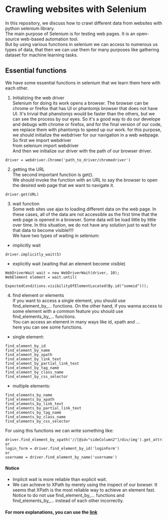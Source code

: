 # Crawling websites with Selenium
In this repository, we discuss how to crawl different data from websites with python selenium library.<br/>
The main purpose of Selenium is for testing web pages. It is an open-source web-based automation tool.<br/>
But by using various functions in selenium we can access to numerous us types of data, that then we can use them for many purposes like gathering dataset for machine learning tasks.</br>

## Essential functions
We have some essential functions in selenium that we learn them here with each other.

1) Initializing the web driver<br/>
Selenium for doing its work opens a browser. The browser can be chrome or firefox that has UI or phantomjs browser that does not have UI. It's trivial that phanstomjs would be faster than the others, but we can see the process by our eyes. So it's a good way to do our develope and debugs with chrome or firefox, and for the final version of our code, we replace them with phantomjs to speed up our work.
for this purpose, we should initialize the webdriver for our navigation in a web webpage. So first we import webdriver<br>
from selenium import webdriver<br>
And then we initialize our driver with the path of our browser driver.<br>
```
driver = webdriver.Chrome('path_to_driver/chromedriver')
```

2) getting the URL<br/>
The second important function is get().<br/>
We should invoke the function with an URL to say the browser to open the desired web page that we want to navigate it.<br/>
```
driver.get(URL)
```

3) wait function<br/>
Some web sites use ajax to loading different data on the web page. In these cases, all of the data are not accessible as the first time that the web page is opened in a browser. Some data will be load little by little over time. In this situation, we do not have any solution just to wait for that data to become visible!!!!<br/>
We have two types of waiting in selenium:<br/>
* implicitly wait<br/>
```
driver.implicitly_wait(5)
```
* explicitly wait (waiting that an element become visible)<br/>
```
WebDriverWait wait = new WebDriverWait(driver, 10);
WebElement element = wait.until(
        ExpectedConditions.visibilityOfElementLocated(By.id("someid")));
```

4) find element or elements<br/>
If you want to access a single element, you should use find_element_by_... functions. On the other hand, if you wanna access to some element with a common feature you should use find_elements_by_... functions.<br/>
You can access an element in many ways like id, xpath and ...<br/>
here you can see some functions.

* single element:<br/>
```
find_element_by_id
find_element_by_name
find_element_by_xpath
find_element_by_link_text
find_element_by_partial_link_text
find_element_by_tag_name
find_element_by_class_name
find_element_by_css_selector
```

* multiple elements:<br/>
```
find_elements_by_name
find_elements_by_xpath
find_elements_by_link_text
find_elements_by_partial_link_text
find_elements_by_tag_name
find_elements_by_class_name
find_elements_by_css_selector
```
For using this functions we can write something like:<br/>
```
driver.find_element_by_xpath('//[@id="sideColumn2"]/div/img').get_attribute('src')
or
login_form = driver.find_element_by_id('loginForm')
or
username = driver.find_element_by_name('username')
```
#### Notice
* Implicit wait is more reliable than explicit wait.<br/>
* We can achieve to XPath by merely using the inspect of our bowser. It seems that XPath is the most reliable way to achieve an element fast.<br/>
Notice to do not use find_element_by_... functions and find_elements_by_... instead of each other incorrectly.

#### For more explanations, you can use the [link](https://selenium-python.readthedocs.io/locating-elements.html)
